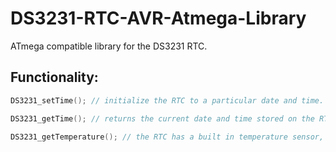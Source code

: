 # DS3231-RTC-AVR-Atmega-Library
ATmega compatible library for the DS3231 RTC.
## Functionality:

```C
DS3231_setTime(); // initialize the RTC to a particular date and time.

DS3231_getTime(); // returns the current date and time stored on the RTC.

DS3231_getTemperature(); // the RTC has a built in temperature sensor, this returns the read temperature.
```
